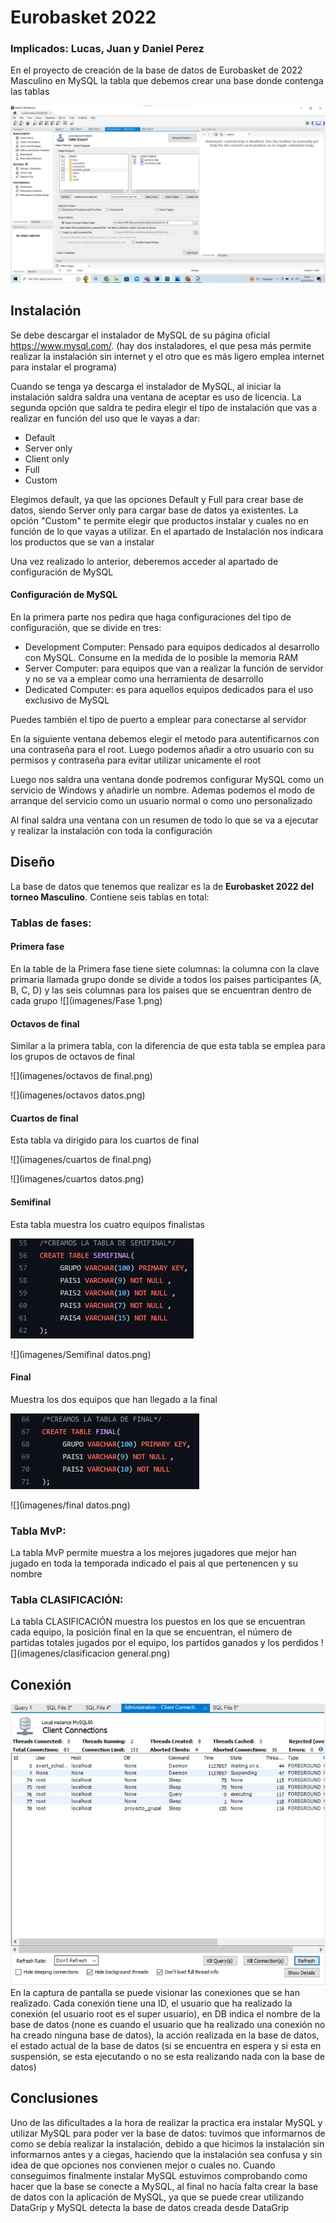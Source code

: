 # Eurobasket 2022
### Implicados: Lucas, Juan y Daniel Perez
En el proyecto de creación de la base de datos de Eurobasket de 2022 Masculino en MySQL la tabla que debemos crear 
una base donde contenga las tablas


![](imagenes/proyecto_clase_04.jpeg)

## Instalación
Se debe descargar el instalador de MySQL de su página oficial https://www.mysql.com/. (hay dos instaladores, el que pesa
más permite realizar la instalación sin internet y el otro que es más ligero emplea internet para instalar el programa) 

Cuando se tenga ya descarga el instalador de MySQL, al iniciar la instalación saldra saldra una ventana de aceptar es
uso de licencia. La segunda opción que saldra te pedira elegir el tipo de instalación que vas a realizar en función del
uso que le vayas a dar:
- Default
- Server only
- Client only
- Full
- Custom

Elegimos default, ya que las opciones Default y Full para crear base de datos, siendo Server only para cargar base de
datos ya existentes. La opción "Custom" te permite elegir que productos instalar y cuales no en función de lo que vayas 
a utilizar.
En el apartado de Instalación nos indicara los productos que se van a instalar 

Una vez realizado lo anterior, deberemos acceder al apartado de configuración de MySQL

#### Configuración de MySQL
En la primera parte nos pedira que haga configuraciones del tipo de configuración, que se divide en tres:
- Development Computer: Pensado para equipos dedicados al desarrollo con MySQL. Consume en la medida de lo posible la 
memoria RAM 
- Server Computer: para equipos que van a realizar la función de servidor y no se va a emplear como una herramienta de
desarrollo
- Dedicated Computer: es para aquellos equipos dedicados para el uso exclusivo de MySQL

Puedes también el tipo de puerto a emplear para conectarse al servidor

En la siguiente ventana debemos elegir el metodo para autentificarnos con una contraseña para el root. Luego podemos 
añadir a otro usuario con su permisos y contraseña para evitar utilizar unicamente el root

Luego nos saldra una ventana donde podremos configurar MySQL como un servicio de Windows y añadirle un nombre. Ademas
podemos el modo de arranque del servicio como un usuario normal o como uno personalizado

Al final saldra una ventana con un resumen de todo lo que se va a ejecutar y realizar la instalación con toda la 
configuración

## Diseño

La base de datos que tenemos que realizar es la de **Eurobasket 2022 del torneo Masculino**.
Contiene seis tablas en total:

### Tablas de fases:
#### Primera fase
En la table de la Primera fase tiene siete columnas: la columna con la clave primaria llamada grupo donde se divide a
todos los paises participantes (A, B, C, D) y las seis columnas para los paises que se encuentran dentro de cada grupo
![](imagenes/Fase 1.png)

#### Octavos de final
Similar a la primera tabla, con la diferencia de que esta tabla se emplea para los grupos de octavos de final

![](imagenes/octavos de final.png)

![](imagenes/octavos datos.png)

#### Cuartos de final
Esta tabla va dirigido para los cuartos de final

![](imagenes/cuartos de final.png)

![](imagenes/cuartos datos.png)

#### Semifinal
Esta tabla muestra los cuatro equipos finalistas

![](imagenes/Semifinal.png)

![](imagenes/Semifinal datos.png)

#### Final
Muestra los dos equipos que han llegado a la final

![](imagenes/final.png)

![](imagenes/final datos.png)
### Tabla MvP:
La tabla MvP permite muestra a los mejores jugadores que mejor han jugado en toda la temporada indicado
el pais al que pertenencen y su nombre
### Tabla CLASIFICACIÓN:
La tabla CLASIFICACIÓN muestra los puestos en los que se encuentran cada equipo, la posición 
final en la que se encuentran, el número de partidas totales jugados por el equipo, los partidos ganados y los perdidos
![](imagenes/clasificacion general.png)

## Conexión
![Conexion](imagenes/proyecto_clase_03.jpeg)
En la captura de pantalla se puede visionar las conexiones que se han realizado. Cada conexión tiene una ID, el usuario
que ha realizado la conexión (el usuario root es el super usuario), en DB indica el nombre de la base de datos (none es 
cuando el usuario que ha realizado una conexión no ha creado ninguna base de datos), la acción realizada en la base de 
datos, el estado actual de la base de datos (si se encuentra en espera y si esta en suspensión, se esta ejecutando o no
se esta realizando nada con la base de datos)

## Conclusiones
Uno de las dificultades a la hora de realizar la practica era instalar MySQL y utilizar MySQL para poder ver la base de 
datos: tuvimos que informarnos de como se debía realizar la instalación, debido a que hicimos la instalación 
sin informarnos antes y a ciegas, haciendo que la instalación sea confusa y sin idea de que opciones nos convienen mejor
o cuales no. Cuando conseguimos finalmente instalar MySQL estuvimos comprobando como hacer que la base se conecte a 
MySQL, al final no hacía falta crear la base de datos con la aplicación de MySQL, ya que se puede crear utilizando
DataGrip y MySQL detecta la base de datos creada desde DataGrip


